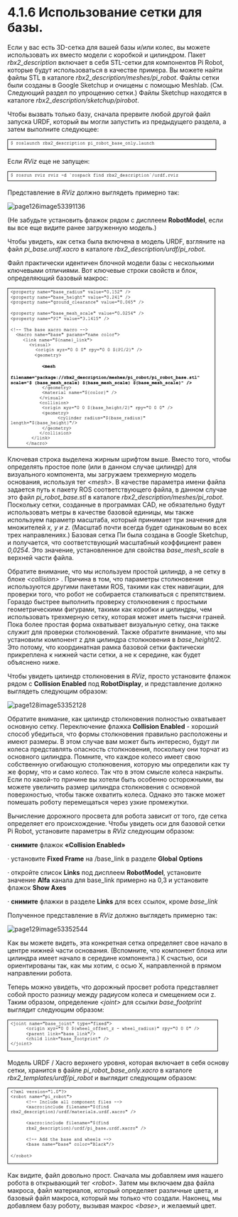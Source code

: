# 4.1.6 Использование сетки для базы.

Если у вас есть 3D-сетка для вашей базы и/или колес, вы можете использовать их вместо модели с коробкой и цилиндром. Пакет _rbx2\_description_ включает в себя STL-сетки для компонентов Pi Robot, которые будут использоваться в качестве примера. Вы можете найти файлы STL в каталоге _rbx2\_description/meshes/pi\_robot_. Файлы сетки были созданы в Google Sketchup и очищены с помощью Meshlab. \(См. Следующий раздел по упрощению сетки.\) Файлы Sketchup находятся в каталоге _rbx2\_description/sketchup/pirobot_.

Чтобы вызвать только базу, сначала прервите любой другой файл запуска URDF, который вы могли запустить из предыдущего раздела, а затем выполните следующее:

![](../.gitbook/assets/image%20%2875%29.jpeg)

Если _RViz_ еще не запущен:

![](../.gitbook/assets/image%20%2889%29.png)

Представление в _RViz_ должно выглядеть примерно так:

![page126image53391136](blob:https://app.gitbook.com/125f4865-0dfa-4b1d-891b-1c4536ce3adf)

\(Не забудьте установить флажок рядом с дисплеем **RobotModel**, если вы все еще видите ранее загруженную модель.\)

Чтобы увидеть, как сетка была включена в модель URDF, взгляните на файл _pi\_base.urdf.xacro_ в каталоге _rbx2\_description/urdf/pi\_robot_.

Файл практически идентичен блочной модели базы с несколькими ключевыми отличиями. Вот ключевые строки свойств и блок, определяющий базовый макрос:

![](../.gitbook/assets/image%20%2830%29.jpeg)

Ключевая строка выделена жирным шрифтом выше. Вместо того, чтобы определять простое поле \(или в данном случае цилиндр\) для визуального компонента, мы загружаем трехмерную модель основания, используя тег _&lt;mesh&gt;_. В качестве параметра имени файла задается путь к пакету ROS соответствующего файла, в данном случае это файл _pi\_robot\_base.stl_ в каталоге _rbx2\_description/meshes/pi\_robot_. Поскольку сетки, созданные в программах CAD, не обязательно будут использовать метры в качестве базовой единицы, мы также используем параметр масштаба, который принимает три значения для множителей _x, y и z._ \(Масштаб почти всегда будет одинаковым во всех трех направлениях.\) Базовая сетка Пи была создана в Google Sketchup, и получается, что соответствующий масштабный коэффициент равен _0,0254_. Это значение, установленное для свойства _base\_mesh\_scale_ в верхней части файла.

Обратите внимание, что мы используем простой цилиндр, а не сетку в блоке _&lt;collision&gt;_ . Причина в том, что параметры столкновения используются другими пакетами ROS, такими как стек навигации, для проверки того, что робот не собирается сталкиваться с препятствием. Гораздо быстрее выполнить проверку столкновения с простыми геометрическими фигурами, такими как коробки и цилиндры, чем использовать трехмерную сетку, которая может иметь тысячи граней. Пока более простая форма охватывает визуальную сетку, она также служит для проверки столкновений. Также обратите внимание, что мы установили компонент z для цилиндра столкновения в _base\_height/2_. Это потому, что координатная рамка базовой сетки фактически прикреплена к нижней части сетки, а не к середине, как будет объяснено ниже.

Чтобы увидеть цилиндр столкновения в _RViz_, просто установите флажок рядом с **Collision Enabled** под **RobotDisplay**, и представление должно выглядеть следующим образом:

![page128image53352128](blob:https://app.gitbook.com/ef05a31f-f612-41c1-97d3-f746a114d366)

Обратите внимание, как цилиндр столкновения полностью охватывает основную сетку. Переключение флажка **Collision Enabled** - хороший способ убедиться, что формы столкновения правильно расположены и имеют размеры. В этом случае вам может быть интересно, будут ли колеса представлять опасность столкновения, поскольку они торчат из основного цилиндра. Помните, что каждое колесо имеет свою собственную огибающую столкновения, которую мы определили как ту же форму, что и само колесо. Так что в этом смысле колеса накрыты. Если по какой-то причине вы хотели быть особенно осторожными, вы можете увеличить размер цилиндра столкновения с основной поверхностью, чтобы также охватить колеса. Однако это также может помешать роботу перемещаться через узкие промежутки.

Вычисление дорожного просвета для робота зависит от того, где сетка определяет его происхождение. Чтобы увидеть оси для базовой сетки Pi Robot, установите параметры в _RViz_ следующим образом:

·       **снимите** флажок **«Collision Enabled»**

·       установите **Fixed Frame** на /base\_link в разделе **Global Options** 

·      откройте список **Links** под дисплеем **RobotModel**, установите значение **Alfa** канала для base\_link примерно на 0,3 и установите флажок **Show Axes**

·      **снимите** флажки в разделе **Links** для всех ссылок, кроме _base\_link_

Полученное представление в _RViz_ должно выглядеть примерно так:

![page129image53352544](blob:https://app.gitbook.com/f818c5b9-6720-4a81-8930-8905ef07fc4b)

Как вы можете видеть, эта конкретная сетка определяет свое начало в центре нижней части основания. \(Вспомните, что компонент блока или цилиндра имеет начало в середине компонента.\) К счастью, оси ориентированы так, как мы хотим, с осью X, направленной в прямом направлении робота.

Теперь можно увидеть, что дорожный просвет робота представляет собой просто разницу между радиусом колеса и смещением оси z. Таким образом, определение _&lt;joint&gt;_ для ссылки _base\_footprint_ выглядит следующим образом:

![](../.gitbook/assets/image%20%2874%29.jpeg)

Модель URDF / Xacro верхнего уровня, которая включает в себя основу сетки, хранится в файле _pi\_robot\_base\_only.xacro_ в каталоге _rbx2\_templates/urdf/pi\_robot_ и выглядит следующим образом:

![](../.gitbook/assets/image%20%2853%29.png)

Как видите, файл довольно прост. Сначала мы добавляем имя нашего робота в открывающий тег _&lt;robot&gt;_. Затем мы включаем два файла макроса, файл материалов, который определяет различные цвета, и базовый файл макроса, который мы только что создали. Наконец, мы добавляем базу роботу, вызывая макрос _&lt;base&gt;_, и желаемый цвет.

